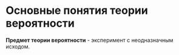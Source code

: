 # Основные понятия теории вероятности

**Предмет теории вероятности** - эксперимент с неодназначным исходом.